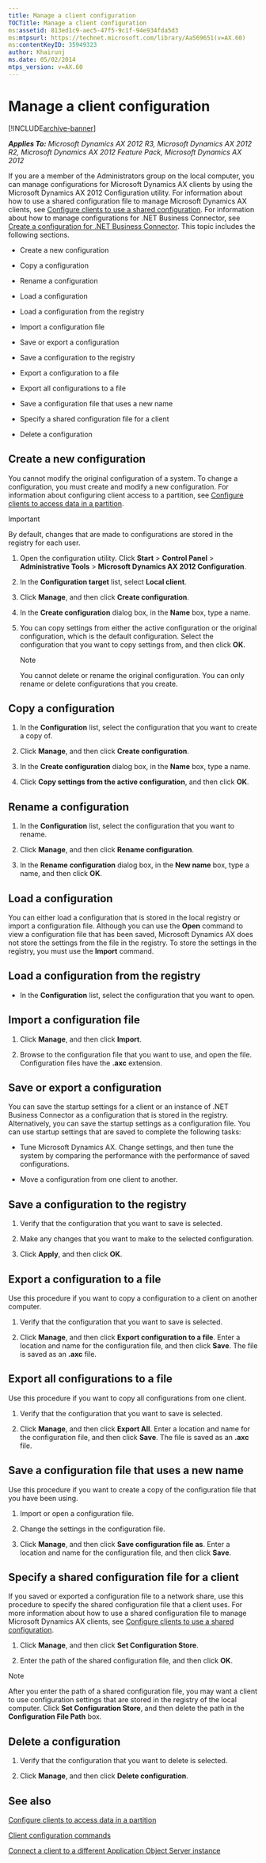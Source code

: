```yaml
---
title: Manage a client configuration
TOCTitle: Manage a client configuration
ms:assetid: 813ed1c9-aec5-47f5-9c1f-94e934fda5d3
ms:mtpsurl: https://technet.microsoft.com/library/Aa569651(v=AX.60)
ms:contentKeyID: 35949323
author: Khairunj
ms.date: 05/02/2014
mtps_version: v=AX.60
---
```


# Manage a client configuration 


[!INCLUDE[archive-banner](includes/archive-banner.md)]


_**Applies To:** Microsoft Dynamics AX 2012 R3, Microsoft Dynamics AX 2012 R2, Microsoft Dynamics AX 2012 Feature Pack, Microsoft Dynamics AX 2012_

If you are a member of the Administrators group on the local computer, you can manage configurations for Microsoft Dynamics AX clients by using the Microsoft Dynamics AX 2012 Configuration utility. For information about how to use a shared configuration file to manage Microsoft Dynamics AX clients, see [Configure clients to use a shared configuration](configure-clients-to-use-a-shared-configuration.md). For information about how to manage configurations for .NET Business Connector, see [Create a configuration for .NET Business Connector](create-a-configuration-for-net-business-connector.md). This topic includes the following sections.

  - Create a new configuration

  - Copy a configuration

  - Rename a configuration

  - Load a configuration

  - Load a configuration from the registry

  - Import a configuration file

  - Save or export a configuration

  - Save a configuration to the registry

  - Export a configuration to a file

  - Export all configurations to a file

  - Save a configuration file that uses a new name

  - Specify a shared configuration file for a client

  - Delete a configuration

## Create a new configuration

You cannot modify the original configuration of a system. To change a configuration, you must create and modify a new configuration. For information about configuring client access to a partition, see [Configure clients to access data in a partition](configure-clients-to-access-data-in-a-partition.md).


> [!IMPORTANT]
> <P>By default, changes that are made to configurations are stored in the registry for each user.</P>



1.  Open the configuration utility. Click **Start** \> **Control Panel** \> **Administrative Tools** \> **Microsoft Dynamics AX 2012 Configuration**.

2.  In the **Configuration target** list, select **Local client**.

3.  Click **Manage**, and then click **Create configuration**.

4.  In the **Create configuration** dialog box, in the **Name** box, type a name.

5.  You can copy settings from either the active configuration or the original configuration, which is the default configuration. Select the configuration that you want to copy settings from, and then click **OK**.
    

    > [!NOTE]
    > <P>You cannot delete or rename the original configuration. You can only rename or delete configurations that you create.</P>



## Copy a configuration

1.  In the **Configuration** list, select the configuration that you want to create a copy of.

2.  Click **Manage**, and then click **Create configuration**.

3.  In the **Create configuration** dialog box, in the **Name** box, type a name.

4.  Click **Copy settings from the active configuration**, and then click **OK**.

## Rename a configuration

1.  In the **Configuration** list, select the configuration that you want to rename.

2.  Click **Manage**, and then click **Rename configuration**.

3.  In the **Rename** **configuration** dialog box, in the **New name** box, type a name, and then click **OK**.

## Load a configuration

You can either load a configuration that is stored in the local registry or import a configuration file. Although you can use the **Open** command to view a configuration file that has been saved, Microsoft Dynamics AX does not store the settings from the file in the registry. To store the settings in the registry, you must use the **Import** command.

## Load a configuration from the registry

  - In the **Configuration** list, select the configuration that you want to open.

## Import a configuration file

1.  Click **Manage**, and then click **Import**.

2.  Browse to the configuration file that you want to use, and open the file. Configuration files have the **.axc** extension.

## Save or export a configuration

You can save the startup settings for a client or an instance of .NET Business Connector as a configuration that is stored in the registry. Alternatively, you can save the startup settings as a configuration file. You can use startup settings that are saved to complete the following tasks:

  - Tune Microsoft Dynamics AX. Change settings, and then tune the system by comparing the performance with the performance of saved configurations.

  - Move a configuration from one client to another.

## Save a configuration to the registry

1.  Verify that the configuration that you want to save is selected.

2.  Make any changes that you want to make to the selected configuration.

3.  Click **Apply**, and then click **OK**.

## Export a configuration to a file

Use this procedure if you want to copy a configuration to a client on another computer.

1.  Verify that the configuration that you want to save is selected.

2.  Click **Manage**, and then click **Export configuration to a file**. Enter a location and name for the configuration file, and then click **Save**. The file is saved as an **.axc** file.

## Export all configurations to a file

Use this procedure if you want to copy all configurations from one client.

1.  Verify that the configuration that you want to save is selected.

2.  Click **Manage**, and then click **Export All**. Enter a location and name for the configuration file, and then click **Save**. The file is saved as an **.axc** file.

## Save a configuration file that uses a new name

Use this procedure if you want to create a copy of the configuration file that you have been using.

1.  Import or open a configuration file.

2.  Change the settings in the configuration file.

3.  Click **Manage**, and then click **Save configuration file as**. Enter a location and name for the configuration file, and then click **Save**.

## Specify a shared configuration file for a client

If you saved or exported a configuration file to a network share, use this procedure to specify the shared configuration file that a client uses. For more information about how to use a shared configuration file to manage Microsoft Dynamics AX clients, see [Configure clients to use a shared configuration](configure-clients-to-use-a-shared-configuration.md).

1.  Click **Manage**, and then click **Set Configuration Store**.

2.  Enter the path of the shared configuration file, and then click **OK**.


> [!NOTE]
> <P>After you enter the path of a shared configuration file, you may want a client to use configuration settings that are stored in the registry of the local computer. Click <STRONG>Set Configuration Store</STRONG>, and then delete the path in the <STRONG>Configuration File Path</STRONG> box.</P>



## Delete a configuration

1.  Verify that the configuration that you want to delete is selected.

2.  Click **Manage**, and then click **Delete configuration**.

## See also

[Configure clients to access data in a partition](configure-clients-to-access-data-in-a-partition.md)

[Client configuration commands](client-configuration-commands.md)

[Connect a client to a different Application Object Server instance](connect-a-client-to-a-different-application-object-server-instance.md)

  


